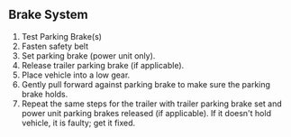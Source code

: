 ## Brake System
1. Test Parking Brake(s)
2. Fasten safety belt
3. Set parking brake (power unit only).
4. Release trailer parking brake (if applicable).
5. Place vehicle into a low gear.
6. Gently pull forward against parking brake to make sure the parking brake holds.
7. Repeat the same steps for the trailer with trailer parking brake set and power unit parking brakes released (if applicable).
If it doesn't hold vehicle, it is faulty; get it fixed.